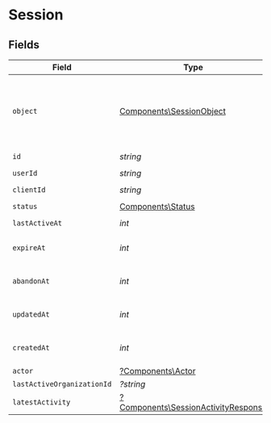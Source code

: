 # Session


## Fields

| Field                                                                                     | Type                                                                                      | Required                                                                                  | Description                                                                               |
| ----------------------------------------------------------------------------------------- | ----------------------------------------------------------------------------------------- | ----------------------------------------------------------------------------------------- | ----------------------------------------------------------------------------------------- |
| `object`                                                                                  | [Components\SessionObject](../../Models/Components/SessionObject.md)                      | :heavy_check_mark:                                                                        | String representing the object's type. Objects of the same type share the same value.<br/> |
| `id`                                                                                      | *string*                                                                                  | :heavy_check_mark:                                                                        | N/A                                                                                       |
| `userId`                                                                                  | *string*                                                                                  | :heavy_check_mark:                                                                        | N/A                                                                                       |
| `clientId`                                                                                | *string*                                                                                  | :heavy_check_mark:                                                                        | N/A                                                                                       |
| `status`                                                                                  | [Components\Status](../../Models/Components/Status.md)                                    | :heavy_check_mark:                                                                        | N/A                                                                                       |
| `lastActiveAt`                                                                            | *int*                                                                                     | :heavy_check_mark:                                                                        | N/A                                                                                       |
| `expireAt`                                                                                | *int*                                                                                     | :heavy_check_mark:                                                                        | Unix timestamp of expiration.<br/>                                                        |
| `abandonAt`                                                                               | *int*                                                                                     | :heavy_check_mark:                                                                        | Unix timestamp of abandonment.<br/>                                                       |
| `updatedAt`                                                                               | *int*                                                                                     | :heavy_check_mark:                                                                        | Unix timestamp of last update.<br/>                                                       |
| `createdAt`                                                                               | *int*                                                                                     | :heavy_check_mark:                                                                        | Unix timestamp of creation.<br/>                                                          |
| `actor`                                                                                   | [?Components\Actor](../../Models/Components/Actor.md)                                     | :heavy_minus_sign:                                                                        | N/A                                                                                       |
| `lastActiveOrganizationId`                                                                | *?string*                                                                                 | :heavy_minus_sign:                                                                        | N/A                                                                                       |
| `latestActivity`                                                                          | [?Components\SessionActivityResponse](../../Models/Components/SessionActivityResponse.md) | :heavy_minus_sign:                                                                        | N/A                                                                                       |